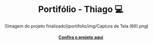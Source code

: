 <h1 align="center">Portifólio - Thiago 💻</h1>

![Imagem do projeto finalizado](portifolio/img/Captura de Tela (66).png)

<h4 align="center"><a href="">Confira o projeto aqui</a></h4>
